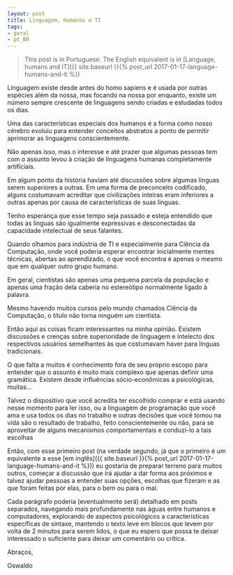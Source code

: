 ```yaml
---
layout: post
title: Linguagem, Humanos e TI
tags:
- geral
- pt_BR
---
```


> This post is in Portuguese. The English equivalent is in [Language, humans and IT]({{ site.baseurl }}{% post_url 2017-01-17-language-humans-and-it %})

Linguagem existe desde antes do homo sapiens e é usada por outras espécies além da nossa, mas focando na nossa por enquanto, existe um número sempre crescente de linguagens sendo criadas e estudadas todos os dias.

Uma das características especiais dos humanos é a forma como nosso cérebro evoluiu para entender conceitos abstratos a ponto de permitir aprimorar as linguagens conscientemente.

Não apenas isso, mas o interesse e até prazer que algumas pessoas tem com o assunto levou à criação de linguagens humanas completamente artificiais.

Em algum ponto da história haviam até discussões sobre algumas línguas serem superiores a outras. Em uma forma de preconceito codificado, alguns costumavam acreditar que civilizações inteiras eram inferiores a outras apenas por causa de características de suas línguas.

Tenho esperança que esse tempo seja passado e esteja entendido que todas as línguas são igualmente expressivas e desconectadas da capacidade intelectual de seus falantes.

Quando olhamos para indústria de TI e especialmente para Ciência da Computação, onde você poderia esperar encontrar inicialmente mentes técnicas, abertas ao aprendizado, o que você encontra é apenas o mesmo que em qualquer outro grupo humano.

Em geral, cientistas são apenas uma pequena parcela da população e apenas uma fração dela caberia no estereótipo normalmente ligado à palavra.

Mesmo havendo muitos cursos pelo mundo chamados Ciência da Computação, o título não torna ninguém um cientista.

Então aqui as coisas ficam interessantes na minha opinião. Existem discussões e crenças sobre superioridade de linguagem e intelecto dos respectivos usuários semelhantes às que costumavam haver para línguas tradicionais.

O que falta a muitos é conhecimento fora de seu próprio escopo para entender que o assunto é muito mais complexo que apenas definir uma gramática. Existem desde influências sócio-econômicas a psicológicas, muitas...

Talvez o dispositivo que você acredita ter escolhido comprar e está usando nesse momento para ler isso, ou a linguagem de programação que você ama e usa todos os dias no trabalho e outras decisões que você tomou na vida são o resultado de trabalho, feito conscientemente ou não, para se aproveitar de alguns mecanismos comportamentais e conduzi-lo a tais escolhas

Então, com esse primeiro post (na verdade segundo, já que o primeiro é um equivalente a esse [em inglês]({{ site.baseurl }}{% post_url 2017-01-17-language-humans-and-it %})) eu gostaria de preparar terreno para muitos outros, começar a discussão que irá ajudar a dar forma aos próximos e talvez ajudar pessoas a entender suas opções, escolhas que fizeram e as que foram feitas por elas, para o bem ou para o mal.

Cada parágrafo poderia (eventualmente será) detalhado em posts separados, navegando mais profundamente nas águas entre humanos e computadores, explorando de aspectos psicológicos a características específicas de sintaxe, mantendo o texto leve em blocos que levem por volta de 2 minutos para serem lidos, o que eu espero que possa te deixar interessado o suficiente para deixar um comentário ou crítica.

Abraços,

Oswaldo
